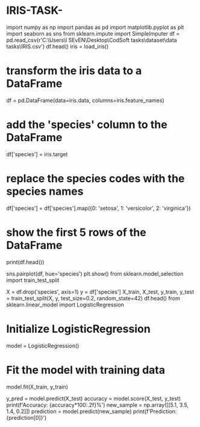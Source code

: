 # IRIS-TASK-

import numpy as np
import pandas as pd
import matplotlib.pyplot as plt
import seaborn as sns
from sklearn.impute import SimpleImputer
df = pd.read_csv(r'C:\Users\I SEvEN\Desktop\CodSoft tasks\dataset\data tasks\IRIS.csv')
df.head()
iris = load_iris()

# transform the iris data to a DataFrame
df = pd.DataFrame(data=iris.data, columns=iris.feature_names)

# add the 'species' column to the DataFrame
df['species'] = iris.target

# replace the species codes with the species names
df['species'] = df['species'].map({0: 'setosa', 1: 'versicolor', 2: 'virginica'})

# show the first 5 rows of the DataFrame
print(df.head())

sns.pairplot(df, hue='species')
plt.show()
from sklearn.model_selection import train_test_split


X = df.drop('species', axis=1)
y = df['species']
X_train, X_test, y_train, y_test = train_test_split(X, y, test_size=0.2, random_state=42)
df.head()
from sklearn.linear_model import LogisticRegression

# Initialize LogisticRegression
model = LogisticRegression()

# Fit the model with training data
model.fit(X_train, y_train)

y_pred = model.predict(X_test)
accuracy = model.score(X_test, y_test)
print(f'Accuracy: {accuracy*100:.2f}%')
new_sample = np.array([[5.1, 3.5, 1.4, 0.2]])
prediction = model.predict(new_sample)
print(f'Prediction: {prediction[0]}')
